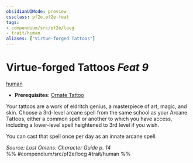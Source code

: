 ```yaml
---
obsidianUIMode: preview
cssclass: pf2e,pf2e-feat
tags:
- compendium/src/pf2e/locg
- trait/human
aliases: ["Virtue-forged Tattoos"]
---
```

# Virtue-forged Tattoos  *Feat 9*  
[human](../../rules/traits/human.md)  

- **Prerequisites**: [Ornate Tattoo](ornate-tattoo-locg.md)

Your tattoos are a work of eldritch genius, a masterpiece of art, magic, and skin. Choose a 3rd-level arcane spell from the same school as your Arcane Tattoos, either a common spell or another to which you have access, including a lower-level spell heightened to 3rd level if you wish.

You can cast that spell once per day as an innate arcane spell.

*Source: Lost Omens: Character Guide p. 14*  
%% #compendium/src/pf2e/locg #trait/human %%